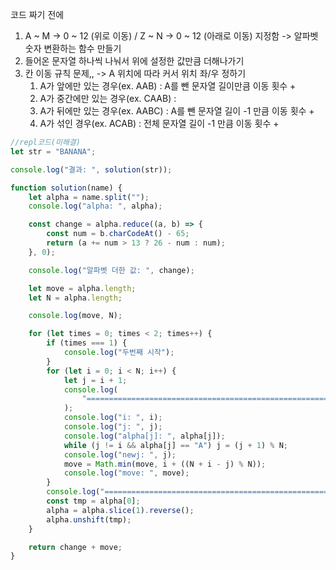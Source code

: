 코드 짜기 전에

1. A ~ M -> 0 ~ 12 (위로 이동) / Z ~ N -> 0 ~ 12 (아래로 이동) 지정함
   -> 알파벳 숫자 변환하는 함수 만들기
2. 들어온 문자열 하나씩 나눠서 위에 설정한 값만큼 더해나가기
3. 칸 이동 규칙 문제,,
   -> A 위치에 따라 커서 위치 좌/우 정하기
    1. A가 앞에만 있는 경우(ex. AAB) : A를 뺀 문자열 길이만큼 이동 횟수 +
    2. A가 중간에만 있는 경우(ex. CAAB) :
    3. A가 뒤에만 있는 경우(ex. AABC) : A를 뺀 문자열 길이 -1 만큼 이동 횟수 +
    4. A가 섞인 경우(ex. ACAB) : 전체 문자열 길이 -1 만큼 이동 횟수 +

```javascript
//repl코드(미해결)
let str = "BANANA";

console.log("결과: ", solution(str));

function solution(name) {
	let alpha = name.split("");
	console.log("alpha: ", alpha);

	const change = alpha.reduce((a, b) => {
		const num = b.charCodeAt() - 65;
		return (a += num > 13 ? 26 - num : num);
	}, 0);

	console.log("알파벳 더한 값: ", change);

	let move = alpha.length;
	let N = alpha.length;

	console.log(move, N);

	for (let times = 0; times < 2; times++) {
		if (times === 1) {
			console.log("두번째 시작");
		}
		for (let i = 0; i < N; i++) {
			let j = i + 1;
			console.log(
				"======================================================"
			);
			console.log("i: ", i);
			console.log("j: ", j);
			console.log("alpha[j]: ", alpha[j]);
			while (j != i && alpha[j] == "A") j = (j + 1) % N;
			console.log("newj: ", j);
			move = Math.min(move, i + ((N + i - j) % N));
			console.log("move: ", move);
		}
		console.log("======================================================");
		const tmp = alpha[0];
		alpha = alpha.slice(1).reverse();
		alpha.unshift(tmp);
	}

	return change + move;
}
```
